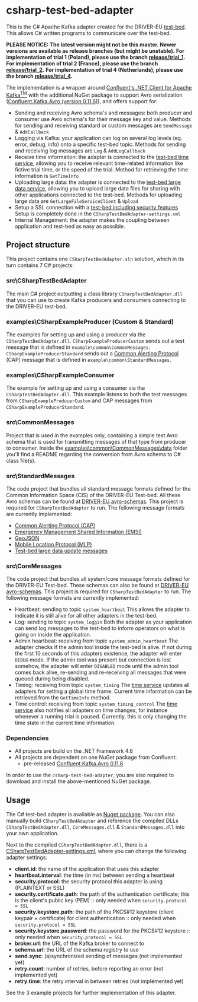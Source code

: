 # csharp-test-bed-adapter

This is the C# Apache Kafka adapter created for the DRIVER-EU [test-bed](https://github.com/DRIVER-EU/test-bed). This allows C# written programs to communicate over the test-bed.

__PLEASE NOTICE: The latest version might not be this master. Newer versions are available as release branches (but might be unstable).__
__For implementation of trial 1 (Poland), please use the branch [release/trial_1](https://github.com/DRIVER-EU/csharp-test-bed-adapter/tree/release/trial_1).__
__For implementation of trial 2 (France), please use the branch [release/trial_2](https://github.com/DRIVER-EU/csharp-test-bed-adapter/tree/release/trial_2).__
__For implementation of trial 4 (Netherlands), please use the branch [release/trial_4](https://github.com/DRIVER-EU/csharp-test-bed-adapter/tree/release/trial_4).__

The implementation is a wrapper around [Confluent's .NET Client for Apache Kafka<sup>TM</sup>](https://github.com/confluentinc/confluent-kafka-dotnet) with the additional NuGet package to support Avro serialization ([Confluent.Kafka.Avro (version 0.11.6)](https://www.nuget.org/packages/confluent.kafka.avro)), and offers support for:

* Sending and receiving Avro schema's and messages: both producer and consumer use Avro schema's for their message key and value.
Methods for sending and receiving standard or custom messages are `SendMessage` & `AddCallback`
* Logging via Kafka: your application can log on several log levels (eg. error, debug, info) onto a specific test-bed topic.
Methods for sending and receiving log messages are `Log` & `AddLogCallback`
* Receive time information: the adapter is connected to the [test-bed time service](https://github.com/DRIVER-EU/test-bed-time-service), allowing you to receive relevant time-related information like fictive trial time, or the speed of the trial.
Method for retrieving the time information is `GetTimeInfo`
* Uploading large data: the adapter is connected to the [test-bed large data service](https://github.com/DRIVER-EU/large-file-service), allowing you to upload large data files for sharing with other applications connected to the test-bed.
Methods for uploading large data are `GetLargeFileServiceClient` & `Upload`
* Setup a SSL connection with a [test-bed including security features](https://github.com/DRIVER-EU/test-bed/tree/master/docker/local%2Bsecurity)
Setup is completely done in the `CSharpTestBedAdapter-settings.xml`
* Internal Management: the adapter makes the coupling between application and test-bed as easy as possible.

## Project structure

This project contains one `CSharpTestBedAdapter.sln` solution, which in its turn contains 7 C# projects:

### src\CSharpTestBedAdapter

The main C# project outputting a class library `CSharpTestBedAdapter.dll` that you can use to create Kafka producers and consumers connecting to the DRIVER-EU test-bed.

### examples\CSharpExampleProducer (Custom & Standard)

The examples for setting up and using a producer via the `CSharpTestBedAdapter.dll`.
`CSharpExampleProducerCustom` sends out a test message that is defined in `example\common\CommonMessages`.
`CSharpExampleProducerStandard` sends out a [Common Alerting Protocol](https://en.wikipedia.org/wiki/Common_Alerting_Protocol) (CAP) message that is defined in `example\common\StandardMessages`.

### examples\CSharpExampleConsumer

The example for setting up and using a consumer via the `CSharpTestBedAdapter.dll`.
This example listens to both the test messages from `CSharpExampleProducerCustom` and CAP messages from `CSharpExampleProducerStandard`.

### src\CommonMessages

Project that is used in the examples only, containing a simple test Avro schema that is used for transmitting messages of that type from producer to consumer.
Inside the [examples\common\CommonMessages\data](https://github.com/DRIVER-EU/csharp-test-bed-adapter/tree/master/examples/common/CommonMessages/data) folder you'll find a README regarding the conversion from Avro schema to C# class file(s).

### src\StandardMessages

The code project that bundles all standard message formats defined for the Common Information Space (CIS) of the DRIVER-EU Test-bed. All these Avro schemas can be found at [DRIVER-EU avro-schemas](https://github.com/DRIVER-EU/avro-schemas/tree/master/standard). This project is required for `CSharpTestBedAdapter` to run. The following message formats are currently implemented:

* [Common Alerting Protocol (CAP)](https://en.wikipedia.org/wiki/Common_Alerting_Protocol)
* [Emergency Management Shared Information (EMSI)](https://www.iso.org/standard/57384.html)
* [GeoJSON](https://en.wikipedia.org/wiki/GeoJSON)
* [Mobile Location Protocol (MLP)](https://en.wikipedia.org/wiki/Mobile_Location_Protocol)
* [Test-bed large data update messages](https://github.com/DRIVER-EU/avro-schemas/tree/master/core/large-data)

### src\CoreMessages

The code project that bundles all system/core message formats defined for the DRIVER-EU Test-bed. These schemas can also be found at [DRIVER-EU avro-schemas](https://github.com/DRIVER-EU/avro-schemas/tree/master/core). This project is required for `CSharpTestBedAdapter` to run. The following message formats are currently implemented:

* Heartbeat: sending to topic `system_heartbeat`
This allows the adapter to indicate it is still alive for all other adapters in the test-bed.
* Log: sending to topic `system_loggin`
Both the adapter as your application can send log messages to the test-bed to inform operators on what is going on inside the application.
* Admin heartbeat: receiving from topic `system_admin_heartbeat`
The adapter checks if the admin tool inside the test-bed is alive. If not during the first 10 seconds of this adapters existence, the adapter will enter `DEBUG` mode. If the admin tool was present but connection is lost somehow, the adapter will enter `DISABLED` mode until the admin tool comes back alive, re-sending and re-receiving all messages that were queued during being disabled.
* Timing: receiving from topic `system_timing`
The [time service](https://github.com/DRIVER-EU/test-bed-time-service) updates all adapters for setting a global time frame. Current time information can be retrieved from the `GetTimeInfo` method.
* Time control: receiving from topic `system_timing_control`
The [time service](https://github.com/DRIVER-EU/test-bed-time-service) also notifies all adapters on time changes, for instance whenever a running trial is paused. Currently, this is only changing the time state in the current time information.

### Dependencies

* All projects are build on the .NET Framework 4.6
* All projects are dependent on one NuGet package from Confluent:
  * pre-released [Confluent.Kafka.Avro 0.11.6](https://www.nuget.org/packages/Confluent.Kafka.Avro/0.11.6)

In order to use the `csharp-test-bed-adapter`, you are also required to download and install the above-mentioned NuGet package.
 
## Usage

The C# test-bed adapter is available as [Nuget package](https://www.nuget.org/packages/CSharpTestBedAdapter/).
You can also manually build `CSharpTestBedAdapter` and reference the compiled DLLs `CSharpTestBedAdapter.dll`, `CoreMessages.dll` & `StandardMessages.dll` into your own application.

Next to the compiled `CSharpTestBedAdapter.dll`, there is a [CSharpTestBedAdapter-settings.xml](https://github.com/DRIVER-EU/csharp-test-bed-adapter/blob/release/trial_4/src/CSharpTestBedAdapter/CSharpTestBedAdapter-settings.xml), where you can change the following adapter settings:
* __client.id__: the name of the application that uses this adapter
* __heartbeat.interval__: the time (in ms) between sending a heartbeat
* __security.protocol__: the security protocol this adapter is using (PLAINTEXT or SSL)
* __security.certificate.path__: the path of the authentication certificate; this is the client's public key (PEM) :: only needed when `security.protocol = SSL`
* __security.keystore.path__: the path of the PKCS#12 keystore (client keypair + certificate) for client authentication :: only needed when `security.protocol = SSL`
* __security.keystore.password__: the password for the PKCS#12 keystore :: only needed when `security.protocol = SSL`
* __broker.url__: the URL of the Kafka broker to connect to
* __schema.url__: the URL of the schema registry to use
* __send.sync__: (a)synchronized sending of messages (not implemented yet)
* __retry.count__: number of retries, before reporting an error (not implemented yet)
* __retry.time__: the retry interval in between retries (not implemented yet)

See the 3 example projects for further implementation of this adapter.
